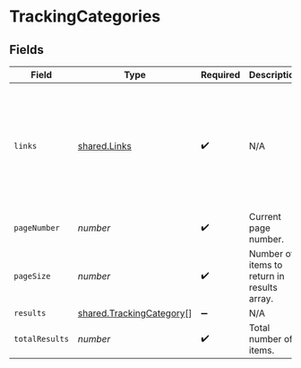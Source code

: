 # TrackingCategories


## Fields

| Field                                                                                                                                       | Type                                                                                                                                        | Required                                                                                                                                    | Description                                                                                                                                 | Example                                                                                                                                     |
| ------------------------------------------------------------------------------------------------------------------------------------------- | ------------------------------------------------------------------------------------------------------------------------------------------- | ------------------------------------------------------------------------------------------------------------------------------------------- | ------------------------------------------------------------------------------------------------------------------------------------------- | ------------------------------------------------------------------------------------------------------------------------------------------- |
| `links`                                                                                                                                     | [shared.Links](../../../sdk/models/shared/links.md)                                                                                         | :heavy_check_mark:                                                                                                                          | N/A                                                                                                                                         | {<br/>"self": {<br/>"href": "/companies/{id}/data/{dataType}"<br/>},<br/>"current": {<br/>"href": "/companies/{id}/data/{dataType}?page=1\u0026pageSize=10"<br/>}<br/>} |
| `pageNumber`                                                                                                                                | *number*                                                                                                                                    | :heavy_check_mark:                                                                                                                          | Current page number.                                                                                                                        |                                                                                                                                             |
| `pageSize`                                                                                                                                  | *number*                                                                                                                                    | :heavy_check_mark:                                                                                                                          | Number of items to return in results array.                                                                                                 |                                                                                                                                             |
| `results`                                                                                                                                   | [shared.TrackingCategory](../../../sdk/models/shared/trackingcategory.md)[]                                                                 | :heavy_minus_sign:                                                                                                                          | N/A                                                                                                                                         |                                                                                                                                             |
| `totalResults`                                                                                                                              | *number*                                                                                                                                    | :heavy_check_mark:                                                                                                                          | Total number of items.                                                                                                                      |                                                                                                                                             |